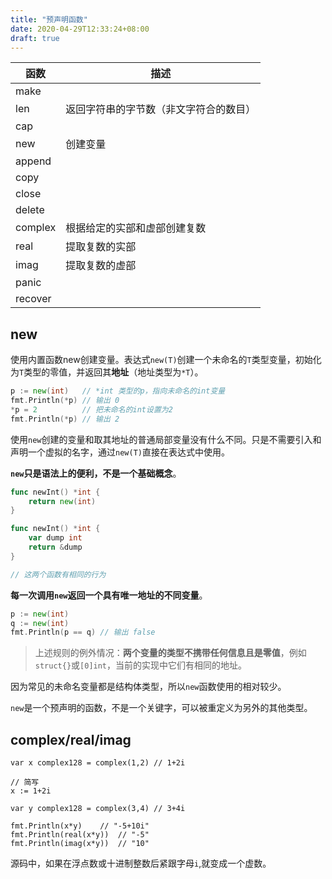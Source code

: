 ```yaml
---
title: "预声明函数"
date: 2020-04-29T12:33:24+08:00
draft: true
---
```


|函数|描述|
|---|---|
|make||
|len|返回字符串的字节数（非文字符合的数目）|
|cap||
|new|创建变量|
|append||
|copy||
|close||
|delete||
|complex|根据给定的实部和虚部创建复数|
|real|提取复数的实部|
|imag|提取复数的虚部|
|panic||
|recover||

## new

使用内置函数new创建变量。表达式`new(T)`创建一个未命名的`T`类型变量，初始化为`T`类型的零值，并返回其**地址**（地址类型为`*T`）。

```go
p := new(int)   // *int 类型的p，指向未命名的int变量
fmt.Println(*p) // 输出 0
*p = 2          // 把未命名的int设置为2
fmt.Println(*p) // 输出 2
```

使用`new`创建的变量和取其地址的普通局部变量没有什么不同。只是不需要引入和声明一个虚拟的名字，通过`new(T)`直接在表达式中使用。

**`new`只是语法上的便利，不是一个基础概念**。

```go
func newInt() *int {
    return new(int)
}

func newInt() *int {
    var dump int
    return &dump
}

// 这两个函数有相同的行为
```

**每一次调用`new`返回一个具有唯一地址的不同变量**。

```go
p := new(int)
q := new(int)
fmt.Println(p == q) // 输出 false
```

> 上述规则的例外情况：**两个变量的类型不携带任何信息且是零值**，例如`struct{}`或`[0]int`，当前的实现中它们有相同的地址。

因为常见的未命名变量都是结构体类型，所以`new`函数使用的相对较少。

`new`是一个预声明的函数，不是一个关键字，可以被重定义为另外的其他类型。

## complex/real/imag

```golang
var x complex128 = complex(1,2) // 1+2i

// 简写
x := 1+2i

var y complex128 = complex(3,4) // 3+4i

fmt.Println(x*y)    // "-5+10i"
fmt.Println(real(x*y))  // "-5"
fmt.Println(imag(x*y))  // "10"
```

源码中，如果在浮点数或十进制整数后紧跟字母`i`,就变成一个虚数。
